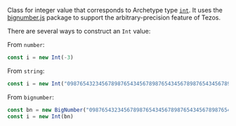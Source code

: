 Class for integer value that corresponds to Archetype type [`int`](/docs/reference/types#int). It uses the [bignumber.js](https://mikemcl.github.io/bignumber.js/) package to support the arbitrary-precision feature of Tezos.

There are several ways to construct an `Int` value:

From `number`:

```ts
const i = new Int(-3)
```

From `string`:

```ts
const i = new Int("0987654323456789876543456789876543456789876543456789876543")
```

From `bignumber`:

```ts
const bn = new BigNumber("0987654323456789876543456789876543456789876543456789876543")
const i = new Int(bn)
```
